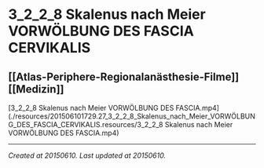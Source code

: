 # 3_2_2_8 Skalenus nach Meier VORWÖLBUNG DES FASCIA CERVIKALIS
 [[Atlas-Periphere-Regionalanästhesie-Filme]] [[Medizin]] 
---



[3\_2\_2\_8 Skalenus nach Meier VORWÖLBUNG DES FASCIA.mp4](./resources/201506101729.27_3_2_2_8_Skalenus_nach_Meier_VORWÖLBUNG_DES_FASCIA_CERVIKALIS.resources/3_2_2_8 Skalenus nach Meier VORWÖLBUNG DES FASCIA.mp4)

---

_Created at 20150610._
_Last updated at 20150610._



